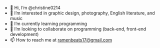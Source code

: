 - 👋 Hi, I’m @christine0214
- 👀 I’m interested in graphic design, photography, English literature, and music 
- 🌱 I’m currently learning programming
- 💞️ I’m looking to collaborate on programming (back-end, front-end development)
- 📫 How to reach me at ramenbeats17@gmail.com

<!---
christine0214/christine0214 is a ✨ special ✨ repository because its `README.md` (this file) appears on your GitHub profile.
You can click the Preview link to take a look at your changes.
--->
